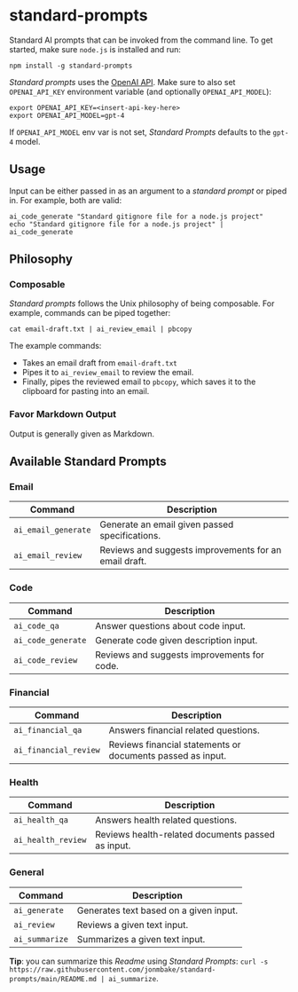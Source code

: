 # standard-prompts

Standard AI prompts that can be invoked from the command line. To get started, make sure `node.js` is installed and run:

```
npm install -g standard-prompts
```

_Standard prompts_ uses the [OpenAI API](https://platform.openai.com/docs/api-reference/introduction). Make sure to also set `OPENAI_API_KEY` environment variable (and optionally `OPENAI_API_MODEL`):

```
export OPENAI_API_KEY=<insert-api-key-here>
export OPENAI_API_MODEL=gpt-4
```

If `OPENAI_API_MODEL` env var is not set, _Standard Prompts_ defaults to the `gpt-4` model.

## Usage

Input can be either passed in as an argument to a _standard prompt_ or piped in. For example, both are valid:

```
ai_code_generate "Standard gitignore file for a node.js project"
echo "Standard gitignore file for a node.js project" | ai_code_generate
```

## Philosophy

### Composable

_Standard prompts_ follows the Unix philosophy of being composable. For example, commands can be piped together:

```
cat email-draft.txt | ai_review_email | pbcopy
```

The example commands:
 - Takes an email draft from `email-draft.txt`
 - Pipes it to `ai_review_email` to review the email.
 - Finally, pipes the reviewed email to `pbcopy`, which saves it to the clipboard for pasting into an email.

### Favor Markdown Output

Output is generally given as Markdown.

## Available Standard Prompts

### Email

| Command             | Description                                      |
|---------------------|--------------------------------------------------|
| `ai_email_generate` | Generate an email given passed specifications.   |
| `ai_email_review`   | Reviews and suggests improvements for an email draft.|

### Code

| Command             | Description                                      |
|---------------------|--------------------------------------------------|
| `ai_code_qa`        | Answer questions about code input.               |
| `ai_code_generate`  | Generate code given description input.           |
| `ai_code_review`    | Reviews and suggests improvements for code.      |

### Financial

| Command                | Description                                   |
|------------------------|-----------------------------------------------|
| `ai_financial_qa`      | Answers financial related questions.          |
| `ai_financial_review`  | Reviews financial statements or documents passed as input.|

### Health

| Command              | Description                                     |
|----------------------|-------------------------------------------------|
| `ai_health_qa`       | Answers health related questions.               |
| `ai_health_review`   | Reviews health-related documents passed as input.|

### General 

| Command          | Description                                       |
|------------------|---------------------------------------------------|
| `ai_generate`    | Generates text based on a given input.            |
| `ai_review`      | Reviews a given text input.                       |
| `ai_summarize`   | Summarizes a given text input.                    |

**Tip**: you can summarize this _Readme_ using _Standard Prompts_: `curl -s https://raw.githubusercontent.com/jonmbake/standard-prompts/main/README.md | ai_summarize`.

